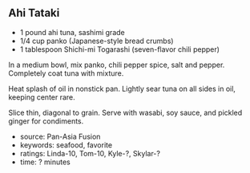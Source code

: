 Ahi Tataki
----------

- 1 pound ahi tuna, sashimi grade
- 1/4 cup panko (Japanese-style bread crumbs)
- 1 tablespoon Shichi-mi Togarashi (seven-flavor chili pepper)

In a medium bowl, mix panko, chili pepper spice, salt and pepper.
Completely coat tuna with mixture.

Heat splash of oil in nonstick pan.  Lightly sear tuna on all sides in
oil, keeping center rare.

Slice thin, diagonal to grain.  Serve with wasabi, soy sauce, and
pickled ginger for condiments.

- source: Pan-Asia Fusion
- keywords: seafood, favorite
- ratings: Linda-10, Tom-10, Kyle-?, Skylar-?
- time: ? minutes
